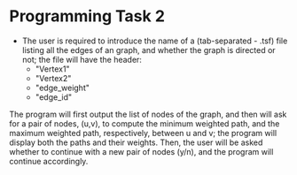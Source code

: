 # Programming Task 2

- The user is required to introduce the name of a (tab-separated - .tsf) file listing all the edges of an graph, and whether the graph is directed or not;
  the file will have the header:
  - "Vertex1"
  - "Vertex2"
  - "edge_weight"
  - "edge_id"

The program will first output the list of nodes of the graph, and then
will ask for a pair of nodes, (u,v), to compute the minimum
weighted path, and the maximum weighted path, respectively,
between u and v; the program will display both the paths and their
weights. Then, the user will be asked whether to continue with a
new pair of nodes (y/n), and the program will continue accordingly.
